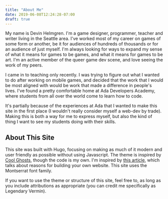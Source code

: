 ```yaml
---
title: "About Me"
date: 2019-06-08T12:24:28-07:00
draft: true
---
```


My name is Devin Helmgren. I'm a game designer, programmer, teacher and writer living in the Seattle area. I've worked most of my career on games of some form or another, be it for audiences of hundreds of thousands or for an audience of just myself. I'm always looking for ways to expand my sense of what it means for games to be games, and what it means for games to be art. I'm an active member of the queer game dev scene, and love seeing the work of my peers.

I came in to teaching only recently. I was trying to figure out what I wanted to do after working on mobile games, and decided that the work that I would be most aligned with would be work that made a difference in people's lives. I've found a pretty comfortable home at Ada Developers Academy, where students from all over the world come to learn how to code.

It's partially because of the experiences at Ada that I wanted to make this site in the first place (I wouldn't really consider myself a web-dev by trade). Making this is both a way for me to express myself, but also the kind of thing I want to see my students doing with their skills.

## About This Site

This site was built with Hugo, focusing on making as much of it modern and user friendly as possible without using Javascript. The theme is inspired by [Cool Ghosts](https://coolghosts.net), though the code is my own. I'm inspired by [this article](https://matthiasott.com/articles/into-the-personal-website-verse), which talks about reasons for building your own website. This site uses the Montserrat font family.

If you want to use the theme or structure of this site, feel free to, as long as you include attributions as appropriate (you can credit me specifically as Legendary Vermin).
